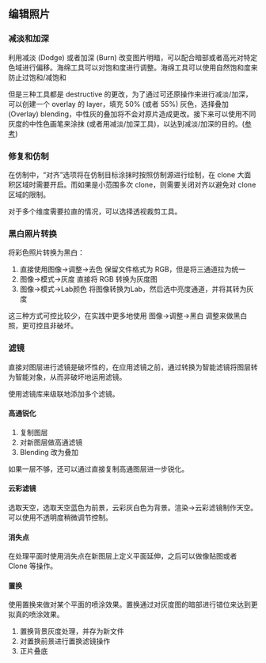 ## 编辑照片

### 减淡和加深

利用减淡 (Dodge) 或者加深 (Burn) 改变图片明暗，可以配合暗部或者高光对特定色域进行偏移。海绵工具可以对饱和度进行调整。海绵工具可以使用自然饱和度来防止过饱和/减饱和

但是三种工具都是 destructive 的更改，为了通过可还原操作来进行减淡/加深，可以创建一个 overlay 的 layer，填充 50% (或者 55%) 灰色，选择叠加 (Overlay) blending，中性灰的叠加将不会对原片造成更改。接下来可以使用不同灰度的中性色画笔来涂抹 (或者用减淡/加深工具)，以达到减淡/加深的目的。([参考](http://www.photoshopessentials.com/photo-editing/dodge-burn/))

### 修复和仿制

在仿制中，“对齐”选项将在仿制目标涂抹时按照仿制源进行绘制，在 clone 大面积区域时需要开启。而如果是小范围多次 clone，则需要关闭对齐以避免对 clone 区域的限制。

对于多个维度需要拉直的情况，可以选择透视裁剪工具。

### 黑白照片转换

将彩色照片转换为黑白：

1. 直接使用图像->调整->去色 保留文件格式为 RGB，但是将三通道拉为统一
2. 图像->模式->灰度 直接将 RGB 转换为灰度图
3. 图像->模式->Lab颜色 将图像转换为Lab，然后选中亮度通道，并将其转为灰度

这三种方式可控比较少，在实践中更多地使用 图像->调整->黑白 调整来做黑白照，更可控且非破坏。

### 滤镜

直接对图层进行滤镜是破坏性的，在应用滤镜之前，通过转换为智能滤镜将图层转为智能对象，从而非破坏地运用滤镜。

使用滤镜库来级联地添加多个滤镜。

#### 高通锐化

1. 复制图层
2. 对新图层做高通滤镜
3. Blending 改为叠加

如果一层不够，还可以通过直接复制高通图层进一步锐化。

#### 云彩滤镜

选取天空，选取天空蓝色为前景，云彩灰白色为背景。渲染->云彩滤镜制作天空。可以使用不透明度稍微调节控制。

#### 消失点

在处理平面时使用消失点在新图层上定义平面延伸，之后可以做像贴图或者 Clone 等操作。

#### 置换

使用置换来做对某个平面的喷涂效果。置换通过对灰度图的暗部进行错位来达到更拟真的喷涂效果。

1. 置换背景灰度处理，并存为新文件
2. 对置换前景进行置换滤镜操作
3. 正片叠底
